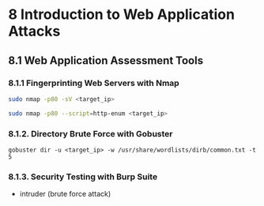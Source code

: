 # 8 Introduction to Web Application Attacks
## 8.1 Web Application Assessment Tools
### 8.1.1 Fingerprinting Web Servers with Nmap

```sh
sudo nmap -p80 -sV <target_ip>
```

```sh
sudo nmap -p80 --script=http-enum <target_ip>
```
### 8.1.2. Directory Brute Force with Gobuster
```
gobuster dir -u <target_ip> -w /usr/share/wordlists/dirb/common.txt -t 5
```
### 8.1.3. Security Testing with Burp Suite
- intruder (brute force attack)